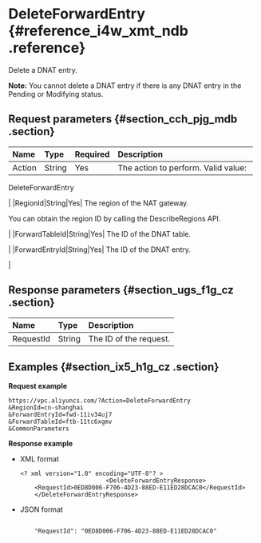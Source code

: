 # DeleteForwardEntry {#reference_i4w_xmt_ndb .reference}

Delete a DNAT entry.

**Note:** You cannot delete a DNAT entry if there is any DNAT entry in the Pending or Modifying status.

## Request parameters {#section_cch_pjg_mdb .section}

|Name|Type|Required|Description|
|:---|:---|:-------|:----------|
|Action|String|Yes| The action to perform. Valid value: 

 DeleteForwardEntry

 |
|RegionId|String|Yes| The region of the NAT gateway.

 You can obtain the region ID by calling the DescribeRegions API.

 |
|ForwardTableId|String|Yes| The ID of the DNAT table.

 |
|ForwardEntryId|String|Yes| The ID of the DNAT entry.

 |

## Response parameters {#section_ugs_f1g_cz .section}

|Name|Type|Description|
|:---|:---|:----------|
|RequestId|String|The ID of the request.|

## Examples {#section_ix5_h1g_cz .section}

**Request example**

``` {#createVPCpub}
https://vpc.aliyuncs.com/?Action=DeleteForwardEntry
&RegionId=cn-shanghai
&ForwardEntryId=fwd-11iv34uj7
&ForwardTableId=ftb-11tc6xgmv
&CommonParameters
```

**Response example**

-   XML format

    ```
    <? xml version="1.0" encoding="UTF-8"? >
                            <DeleteForwardEntryResponse>
        <RequestId>0ED8D006-F706-4D23-88ED-E11ED28DCAC0</RequestId>
        </DeleteForwardEntryResponse>
    ```

-   JSON format

    ```
     
        "RequestId": "0ED8D006-F706-4D23-88ED-E11ED28DCAC0"
    
    ```


